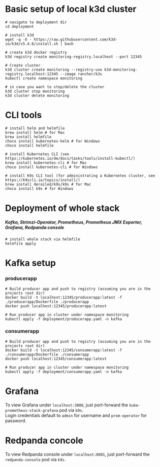 # Basic setup of local k3d cluster

```shell
# navigate to deployment dir
cd deployment

# install k3d
wget -q -O - https://raw.githubusercontent.com/k3d-io/k3d/v5.4.6/install.sh | bash

# create k3d docker registry
k3d registry create monitoring-registry.localhost --port 12345

# Create cluster
k3d cluster create monitoring --registry-use k3d-monitoring-registry.localhost:12345 --image rancher/k3s
kubectl create namespace monitoring

# in case you want to stop/delete the cluster
k3d cluster stop monitoring
k3d cluster delete monitoring
```

# CLI tools
```shell
# install helm and helmfile
brew install helm # for Mac
brew install helmfile
choco install kubernetes-helm # for Windows
choco install helmfile

# install Kubernetes CLI (see https://kubernetes.io/de/docs/tasks/tools/install-kubectl/)
brew install kubernetes-cli # for Mac
choco install kubernetes-cli # for Windows

# install K9s CLI tool (for administrating a Kubernetes cluster, see https://k9scli.io/topics/install/)
brew install derailed/k9s/k9s # for Mac
choco install k9s # for Windows
```

# Deployment of whole stack

##### Kafka, Strimzi-Operator, Prometheus, Prometheus JMX Exporter, Grafana, Redpanda console
```shell
# install whole stack via helmfile
helmfile apply
```

# Kafka setup

### producerapp
```shell
# Build producer app and push to registry (assuming you are in the projects root dir)
docker build -t localhost:12345/producerapp:latest -f ./producerapp/Dockerfile ./producerapp 
docker push localhost:12345/producerapp:latest

# Run producer app in cluster under namespace monitoring
kubectl apply -f deployment/producerapp.yaml -n kafka 
```

### consumerapp
```shell
# Build producer app and push to registry (assuming you are in the projects root dir)
docker build -t localhost:12345/consumerapp:latest -f ./consumerapp/Dockerfile ./consumerapp 
docker push localhost:12345/consumerapp:latest

# Run producer app in cluster under namespace monitoring
kubectl apply -f deployment/consumerapp.yaml -n kafka 
```

# Grafana
To view Grafana under `localhost:3000`, just port-forward the `kube-prometheus-stack-grafana` pod via `k9s`. <br>
Login credentials default to `admin` for username and `prom-operator` for password.

# Redpanda concole 
To view Redpanda console under `localhost:8081`, just port-forward the `redpanda-console` pod via `k9s`.
